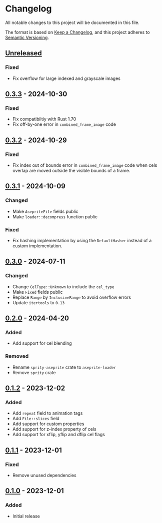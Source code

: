 # Changelog

All notable changes to this project will be documented in this file.

The format is based on [Keep a Changelog](https://keepachangelog.com/en/1.1.0/),
and this project adheres to [Semantic Versioning](https://semver.org/spec/v2.0.0.html).

## [Unreleased]

### Fixed

- Fix overflow for large indexed and grayscale images

## [0.3.3] - 2024-10-30

### Fixed

- Fix compatibiltiy with Rust 1.70
- Fix off-by-one error in `combined_frame_image` code

## [0.3.2] - 2024-10-29

### Fixed

- Fix index out of bounds error in `combined_frame_image` code when
  cels overlap are moved outside the visible bounds of a frame.

## [0.3.1] - 2024-10-09

### Changed

- Make `AsepriteFile` fields public
- Make `loader::decompress` function public

### Fixed

- Fix hashing implementation by using the `DefaultHasher` instead of a
  custom implementation.

## [0.3.0] - 2024-07-11

### Changed

- Change `CelType::Unknown` to include the `cel_type`
- Make `Fixed` fields public
- Replace `Range` by `InclusiveRange` to avoid overflow errors
- Update `itertools` to `0.13`

## [0.2.0] - 2024-04-20

### Added

- Add support for cel blending

### Removed

- Rename `sprity-aseprite` crate to `aseprite-loader`
- Remove `sprity` crate

## [0.1.2] - 2023-12-02

### Added

- Add `repeat` field to animation tags
- Add `File::slices` field
- Add support for custom properties
- Add support for z-index property of cels
- Add support for xflip, yflip and dflip cel flags

## [0.1.1] - 2023-12-01

### Fixed

- Remove unused dependencies

## [0.1.0] - 2023-12-01

### Added

- Initial release

[unreleased]: https://github.com/bikeshedder/aseprite-loader/compare/v0.3.3...HEAD
[0.3.3]: https://github.com/bikeshedder/aseprite-loader/compare/sprity-aseprite-v0.3.2...v0.3.3
[0.3.2]: https://github.com/bikeshedder/aseprite-loader/compare/sprity-aseprite-v0.3.1...v0.3.2
[0.3.1]: https://github.com/bikeshedder/aseprite-loader/compare/sprity-aseprite-v0.3.0...v0.3.1
[0.3.0]: https://github.com/bikeshedder/aseprite-loader/compare/sprity-aseprite-v0.2.0...v0.3.0
[0.2.0]: https://github.com/bikeshedder/aseprite-loader/compare/sprity-aseprite-v0.1.2...v0.2.0
[0.1.2]: https://github.com/bikeshedder/aseprite-loader/compare/sprity-aseprite-v0.1.1...sprity-aseprite-v0.1.2
[0.1.1]: https://github.com/bikeshedder/aseprite-loader/compare/sprity-aseprite-v0.1.0...sprity-aseprite-v0.1.1
[0.1.0]: https://github.com/bikeshedder/aseprite-loader/releases/tag/sprity-aseprite-v0.1.0
